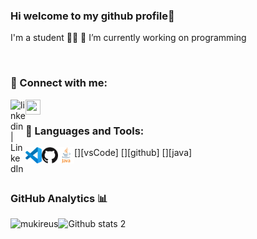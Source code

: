 ### Hi welcome to my github profile👋

  I'm a student 👩‍💻
 🔭 I’m currently working on programming
 
 <br />

### 📩 Connect with me:

[<img align="left" alt="linkedin | LinkedIn" width="24px" src="https://raw.githubusercontent.com/peterthehan/peterthehan/master/assets/linkedin.svg" />][linkedin]
[<img align="left" height="24" width="24" src="https://cdn.jsdelivr.net/npm/simple-icons@v4/icons/gmail.svg" />][gmail]
<br />

### 🔧 Languages and Tools:

[<img align="left" alt="Visual Studio Code" width="26px" src="https://raw.githubusercontent.com/github/explore/80688e429a7d4ef2fca1e82350fe8e3517d3494d/topics/visual-studio-code/visual-studio-code.png" />][vsCode]
[<img align="left" alt="GitHub" width="26px" src="https://raw.githubusercontent.com/github/explore/78df643247d429f6cc873026c0622819ad797942/topics/github/github.png" />][github]
[<img align="left" alt="Java" width="26px" src="https://raw.githubusercontent.com/github/explore/cebd63002168a05a6a642f309227eefeccd92950/topics/java/java.png" />][java]

<br />

### GitHub Analytics 📊

![Github stats 2](https://github-readme-stats.vercel.app/api?username=irem6142&show_icons=true&theme=radical)
<img height="180em" align="left" src="https://github-readme-stats.vercel.app/api/top-langs?username=irem6142&show_icons=true&locale=en&layout=compact&langs_count=8&theme=radical" alt="mukireus"/>
</a>


[linkedin]: https://linkedin.com/in/irem-u-5b05381b9
[gmail]: mailto:iremuslu1453@gmail.com
